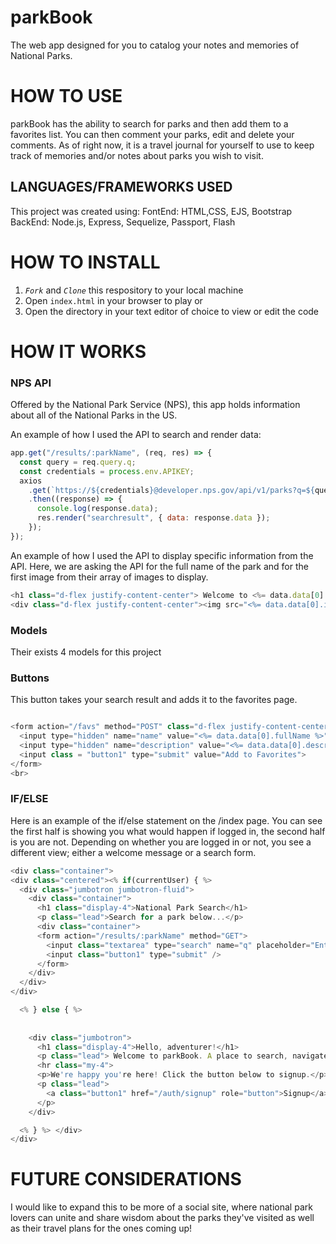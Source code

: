 
# parkBook
The web app designed for you to catalog your notes and memories of National Parks.

# HOW TO USE

parkBook has the ability to search for parks and then add them to a favorites list.  You can then comment your parks, edit and delete your comments.  As of right now, it is a travel journal for yourself to use to keep track of memories and/or notes about parks you wish to visit.

## LANGUAGES/FRAMEWORKS USED
This project was created using:
FontEnd: HTML,CSS, EJS, Bootstrap
BackEnd: Node.js, Express, Sequelize, Passport, Flash

# HOW TO INSTALL
1. *`Fork`* and *`Clone`* this respository to your local machine
2. Open `index.html` in your browser to play or 
3. Open the directory in your text editor of choice to view or edit the code


# HOW IT WORKS

### NPS API

Offered by the National Park Service (NPS), this app holds information about all of the National Parks in the US.

An example of how I used the API to search and render data:

```javascript
app.get("/results/:parkName", (req, res) => {
  const query = req.query.q;
  const credentials = process.env.APIKEY;
  axios
    .get(`https://${credentials}@developer.nps.gov/api/v1/parks?q=${query}`)
    .then((response) => {
      console.log(response.data);
      res.render("searchresult", { data: response.data });
    });
});
```

An example of how I used the API to display specific information from the API.  Here, we are asking the API for the full name of the park and for the first image from their array of images to display.

```javascript
<h1 class="d-flex justify-content-center"> Welcome to <%= data.data[0].fullName  %></h1>
<div class="d-flex justify-content-center"><img src="<%= data.data[0].images[0].url %>" alt="image of <%= data.data[0].fullname %>" style="height: 300px; width: auto;"></div> <br>

```


### Models

Their exists 4 models for this project

### Buttons

This button takes your search result and adds it to the favorites page.  

```javascript

<form action="/favs" method="POST" class="d-flex justify-content-center">
  <input type="hidden" name="name" value="<%= data.data[0].fullName %>">
  <input type="hidden" name="description" value="<%= data.data[0].description %>">
  <input class = "button1" type="submit" value="Add to Favorites">
</form>
<br>

```

### IF/ELSE

Here is an example of the if/else statement on the /index page. You can see the first half is showing you what would happen if logged in, the second half is you are not.  Depending on whether you are logged in or not, you see a different view; either a welcome message or a search form.

```javascript
<div class="container">
<div class="centered"><% if(currentUser) { %>
  <div class="jumbotron jumbotron-fluid">
    <div class="container">
      <h1 class="display-4">National Park Search</h1>
      <p class="lead">Search for a park below...</p>
      <div class="container">
      <form action="/results/:parkName" method="GET">
        <input class="textarea" type="search" name="q" placeholder="Enter Park Name" />
        <input class="button1" type="submit" />
      </form>
    </div>
  </div>
</div>

  <% } else { %>
    
    
    <div class="jumbotron">
      <h1 class="display-4">Hello, adventurer!</h1>
      <p class="lead"> Welcome to parkBook. A place to search, navigate, and journal your way through 423 National parks.</p>
      <hr class="my-4">
      <p>We're happy you're here! Click the button below to signup.</p>
      <p class="lead">
        <a class="button1" href="/auth/signup" role="button">Signup</a>
      </p>
    </div>

  <% } %> </div>
</div>

```

# FUTURE CONSIDERATIONS
 I would like to expand this to be more of a social site, where national park lovers can unite and share wisdom about the parks they've visited as well as their travel plans for the ones coming up!